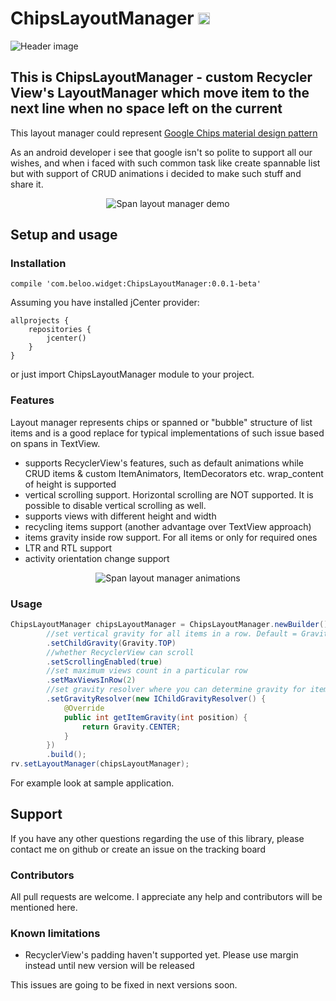 # ChipsLayoutManager <img src="https://www.cleveroad.com/public/comercial/label-android.svg" height="19">
![Header image](/images/header.png)

## This is ChipsLayoutManager - custom Recycler View's LayoutManager which move item to the next line when no space left on the current 
This layout manager could represent [Google Chips material design pattern](https://material.google.com/components/chips.html#)

As an android developer i see that google isn't so polite to support all our wishes, and when i faced with such common task like create spannable list
but with support of CRUD animations i decided to make such stuff and share it.

<p align="center">
    <img src="/images/demo.gif" alt="Span layout manager demo">
</p>

## Setup and usage
### Installation

```GRADLE 
compile 'com.beloo.widget:ChipsLayoutManager:0.0.1-beta'
```

Assuming you have installed jCenter provider:
```GRADLE
allprojects {
    repositories {
        jcenter()
    }
}
```

or just import ChipsLayoutManager module to your project.

### Features
Layout manager represents chips or spanned or "bubble" structure of list items and is a good replace for typical implementations of such issue based on spans in TextView.

* supports RecyclerView's features, such as default animations while CRUD items & custom ItemAnimators, ItemDecorators etc. wrap_content of height is supported
* vertical scrolling support. Horizontal scrolling are NOT supported. It is possible to disable vertical scrolling as well.
* supports views with different height and width
* recycling items support (another advantage over TextView approach)
* items gravity inside row support. For all items or only for required ones
* LTR and RTL support
* activity orientation change support

<p align="center">
    <img src="/images/animations.gif" alt="Span layout manager animations">
</p>

### Usage

```JAVA 
ChipsLayoutManager chipsLayoutManager = ChipsLayoutManager.newBuilder()
        //set vertical gravity for all items in a row. Default = Gravity.CENTER_VERTICAL
        .setChildGravity(Gravity.TOP)
        //whether RecyclerView can scroll
        .setScrollingEnabled(true)
        //set maximum views count in a particular row
        .setMaxViewsInRow(2)
        //set gravity resolver where you can determine gravity for item in position. This method have priority over previous one
        .setGravityResolver(new IChildGravityResolver() {
            @Override
            public int getItemGravity(int position) {
                return Gravity.CENTER;
            }
        })
        .build();
rv.setLayoutManager(chipsLayoutManager);
```
For example look at sample application.
<br />
## Support

If you have any other questions regarding the use of this library, please contact me on github or create an issue on the tracking board

### Contributors
All pull requests are welcome. 
I appreciate any help and contributors will be mentioned here. 

### Known limitations
 * RecyclerView's padding haven't supported yet. Please use margin instead until new version will be released

This issues are going to be fixed in next versions soon.
